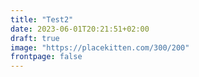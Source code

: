 ```yaml
---
title: "Test2"
date: 2023-06-01T20:21:51+02:00
draft: true
image: "https://placekitten.com/300/200"
frontpage: false
---
```


